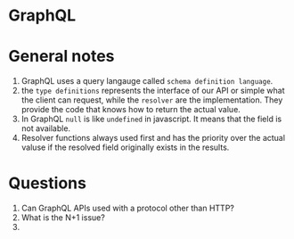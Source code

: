# GraphQL

# General notes
1. GraphQL uses a query langauge called `schema definition language`.
2. the `type definitions` represents the interface of our API or simple what the client can request, while the `resolver` are the implementation. They provide the code that knows how to return the actual value.
3. In GraphQL `null` is like `undefined` in javascript. It means that the field is not available.
4. Resolver functions always used first and has the priority over the actual valuse if the resolved field originally exists in the results.


# Questions
1. Can GraphQL APIs used with a protocol other than HTTP?
2. What is the N+1 issue?
3. 